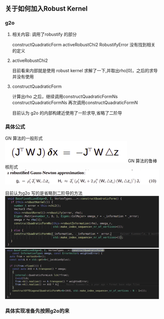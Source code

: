 ## 关于如何加入Robust Kernel
### g2o
1. 相关内容: 调用了robustify 的部分

    constructQuadraticForm
    activeRobustChi2
    RobustifyError        没有找到相关的定义

2. activeRobustChi2       
   
    目前看来内部就是使用 robust kernel 求解了一下,并取出rho[0]，之后的求导并没有使用

3. constructQuadraticForm

    计算出rho 之后，继续调用constructQuadraticFormNs
    constructQuadraticFormNs 再次调用constructQuadraticFormN

    目前认为 g2o 的内部构建近使用了一阶求导,省略了二阶导

### 具体公式

GN 算法的一般形式
    ![](./pic/1.png)
GN 算法的鲁棒核形式
    ![](./pic/2.png)

目前认为g2o 写的是省略到二阶导的方法
    ![](./pic/4.png)
    ![](./pic/3.png)

### 具体实现准备先按照g2o的来
